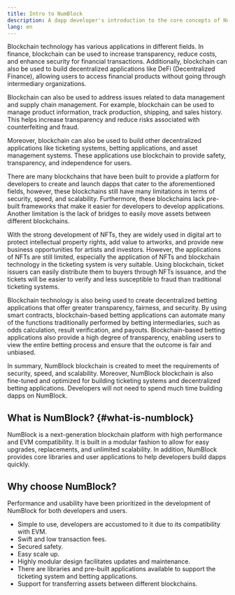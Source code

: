 ```yaml
---
title: Intro to NumBlock
description: A dapp developer's introduction to the core concepts of NumBlock.
lang: en
---
```


Blockchain technology has various applications in different fields. In finance, blockchain can be used to increase transparency, reduce costs, and enhance security for financial transactions. Additionally, blockchain can also be used to build decentralized applications like DeFi (Decentralized Finance), allowing users to access financial products without going through intermediary organizations.

Blockchain can also be used to address issues related to data management and supply chain management. For example, blockchain can be used to manage product information, track production, shipping, and sales history. This helps increase transparency and reduce risks associated with counterfeiting and fraud.

Moreover, blockchain can also be used to build other decentralized applications like ticketing systems, betting applications, and asset management systems. These applications use blockchain to provide safety, transparency, and independence for users.

There are many blockchains that have been built to provide a platform for developers to create and launch dapps that cater to the aforementioned fields, however, these blockchains still have many limitations in terms of security, speed, and scalability. Furthermore, these blockchains lack pre-built frameworks that make it easier for developers to develop applications. Another limitation is the lack of bridges to easily move assets between different blockchains.

With the strong development of NFTs, they are widely used in digital art to protect intellectual property rights, add value to artworks, and provide new business opportunities for artists and investors. However, the applications of NFTs are still limited, especially the application of NFTs and blockchain technology in the ticketing system is very suitable. Using blockchain, ticket issuers can easily distribute them to buyers through NFTs issuance, and the tickets will be easier to verify and less susceptible to fraud than traditional ticketing systems.

Blockchain technology is also being used to create decentralized betting applications that offer greater transparency, fairness, and security. By using smart contracts, blockchain-based betting applications can automate many of the functions traditionally performed by betting intermediaries, such as odds calculation, result verification, and payouts. Blockchain-based betting applications also provide a high degree of transparency, enabling users to view the entire betting process and ensure that the outcome is fair and unbiased.

In summary, NumBlock blockchain is created to meet the requirements of security, speed, and scalability. Moreover, NumBlock blockchain is also fine-tuned and optimized for building ticketing systems and decentralized betting applications. Developers will not need to spend much time building dapps on NumBlock.

## What is NumBlock? {#what-is-numblock}

NumBlock is a next-generation blockchain platform with high performance and EVM compatibility. It is built in a modular fashion to allow for easy upgrades, replacements, and unlimited scalability. In addition, NumBlock provides core libraries and user applications to help developers build dapps quickly.

## Why choose NumBlock?
Performance and usability have been prioritized in the development of NumBlock for both developers and users.
-	Simple to use, developers are accustomed to it due to its compatibility with EVM. 
-	Swift and low transaction fees. 
-	Secured safety. 
-   Easy scale up.
-	Highly modular design facilitates updates and maintenance.
-   There are libraries and pre-built applications available to support the ticketing system and betting applications.
-   Support for transferring assets between different blockchains.

